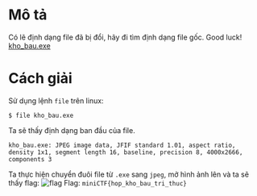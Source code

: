 # Mô tả
Có lẽ định dạng file đã bị đổi, hãy đi tìm định dạng file gốc. Good luck!<br>
[kho_bau.exe](https://minictf.infosecptit.club/files/19921e6e216888305fa27a432c09b6c4/kho_bau.exe?token=eyJ1c2VyX2lkIjo2OCwidGVhbV9pZCI6bnVsbCwiZmlsZV9pZCI6NDB9.ZuJCBg.PNwxsbMg8n_r4WyMd16xpVqOSQw)
# Cách giải
Sử dụng lệnh ```file``` trên linux:
```console
$ file kho_bau.exe
```
Ta sẽ thấy định dạng ban đầu của file.
```console
kho_bau.exe: JPEG image data, JFIF standard 1.01, aspect ratio, density 1x1, segment length 16, baseline, precision 8, 4000x2666, components 3
```
Ta thực hiện chuyển đuôi file từ ```.exe``` sang ```jpeg```, mở hình ảnh lên và ta sẽ thấy flag:
![flag](https://i.imgur.com/wdOBwZy.jpeg)
Flag: ```miniCTF{hop_kho_bau_tri_thuc}```
